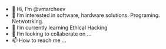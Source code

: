 - 👋 Hi, I’m @vmarcheev
- 👀 I’m interested in software, hardware solutions. Programing. Netwotrking.
- 🌱 I’m currently learning Ethical Hacking
- 💞️ I’m looking to collaborate on ...
- 📫 How to reach me ...

<!---
vmarcheev/vmarcheev is a ✨ special ✨ repository because its `README.md` (this file) appears on your GitHub profile.
You can click the Preview link to take a look at your changes.
--->
